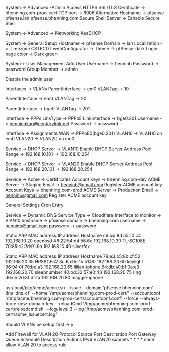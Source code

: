 System -> Advanced -Admin Access
HTTPS
SSL/TLS Certificate -> bhenning.com-prod-cert
TCP port -> 8006
Alternative Hostname -> pfsense pfsense.lan pfsense.bhenning.com
Secure Shell Server -> Eanable Secure Shell

System -> Advanced -> Networking
KeaDHCP


System -> General Setup
Hostname -> pfsense
Domain -> lan
Localization -> Timezone CST6CDT
webConfigurator -> Theme -> pfSense-dark
Login page color -> Dark green

System-> User Management
Add User
Username -> henninb
Password -> password
Group Member -> admin

Disable the admin user

Interfaces -> VLANs
ParentInterface -> em0
VLANTag -> 10

ParentInterface -> em0
VLANTag -> 20

ParentInterface -> bge0
VLANTag -> 201

Interface -> PPPs
LinkType -> PPPoE
LinkInterface -> bge0.201
Username -> henningkari@centurylink.net
Password -> password

Interface -> Assignments
WAN -> PPPoE0(bge0.201)
VLAN10 -> VLAN10 on em0
VLAN20 -> VLAN20 on em0

Service -> DHCP Server -> VLAN10
Enable DHCP Server
Address Pool Range -> 192.168.10.101 -> 192.168.10.254

Service -> DHCP Server -> VLAN20
Enable DHCP Server
Address Pool Range -> 192.168.20.101 -> 192.168.20.254

Service -> Acme -> Certificates
Account Keys -> bhenning.com-dev
  ACME Server -> Staging
  Email -> henninb@gmail.com
  Register ACME account key
Account Keys -> bhenning.com-prod
  ACME Server -> Production
  Email -> henninb@gmail.com
  Register ACME account key

  General Settings
   Cron Entry

Service -> Dynamic DNS
Service Type -> Cloudflare
Interface to monitor -> VlAN10
hostname -> pfsense
domain -> bhenning.com
username -> henninb@gmail.com
password -> password


Static ARP	MAC address	IP address	Hostname
c6:bd:8d:55:10:c4	192.168.10.20	openbsd
48:22:54:d4:56:6e	192.168.10.30	TL-SG108E
70:85:c2:7d:91:9a	192.168.10.40	silverfox

Static ARP	MAC address	IP address	Hostname
78:e3:b5:8b:cf:52	192.168.20.35	HP8BCF52
3c:6a:9d:1b:51:90	192.168.20.60	keylight
96:94:0f:70:be:a3	192.168.20.65	lillian-iphone
64:db:a0:b1:0a:e3	192.168.20.70	sleepnumber
40:bd:32:57:e0:43	192.168.20.75	ring
d6:ce:2d:3f:df:fa	192.168.20.80	maggie-iphone


usr/local/pkg/acme/acme.sh  --issue  --domain 'pfsense.bhenning.com' --dns 'dns_cf'  --home '/tmp/acme/bhenning.com-prod-cert/' --accountconf '/tmp/acme/bhenning.com-prod-cert/accountconf.conf' --force --always-force-new-domain-key --reloadCmd '/tmp/acme/bhenning.com-prod-cert/reloadcmd.sh' --log-level 3 --log '/tmp/acme/bhenning.com-prod-cert/acme_issuecert.log'


Should VLANs be setup first -> y


Add Firewall for VLAN 20
Protocol	Source	        Port	Destination	Port	Gateway	Queue	Schedule	Description	Actions
IPv4        VLAN20 subnets	*	    *	        *	    *	    none	 	        allow VLAN 20 to access rule
